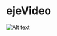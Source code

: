 # ejeVideo
[![Alt text](https://img.youtube.com/vi/4nOlBWCN63U/0.jpg)](https://youtube.com/watch?v=4nOlBWCN63U)
